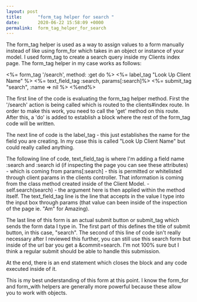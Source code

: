 ```yaml
---
layout: post
title:      "form_tag helper for search "
date:       2020-06-22 15:58:09 +0000
permalink:  form_tag_helper_for_search
---
```



The form_tag helper is used as a way to assign values to a form manually instead of like using form_for which takes in an object or instance of your model. I used form_tag to create a search query inside my Clients index page. The form_tag helper in my case works as follows: 

<%= form_tag '/search', method: :get do %>
   <%= label_tag "Look Up Client Name" %>
   <%= text_field_tag :search, params[:search]%>
   <%= submit_tag "search", :name => nil %>
<%end%>

The first line of the code is evaluating the form_tag helper method. First the '/search' action is being called which is routed to the clients#index route. In order to make this work, you need to call the 'get' method on this route.  After this, a 'do' is added to establish a block where the rest of the form_tag code will be written. 

The next line of code is the label_tag - this just establishes the name for the field you are creating. In my case this is called "Look Up Client Name" but could really called anything. 

The following line of code, text_field_tag is where I'm adding a field name :search and :search id  (if inspecting the page you can see these attributes) - which is coming from params[:search] - this is permitted or whitelisted through client params in the clients controller. That information is coming from the class method created inside of the Client Model. - self.search(search) - the argument here is then applied within the method itself. The text_field_tag line is the line that accepts in the value I type into the input box through params (that value can been inside of the inspection of the page ie. "Am" for Amazing). 

The last line of this form is an actual submit button or submit_tag  which sends the form data I type in. The first part of this defines the title of submit button, in this case, "search". The second of this line of code isn't really necessary after I reviewed this further, you can still use this search form but inside of the url bar you get a &commit=search. I'm not 100% sure but I think a  regular submit should be able to handle this submission. 

At the end, there is an end statement which closes the block and any code executed inside of it. 

This is my best understanding of this form at this point. I know the form_for and form_with helpers are generally more powerful because these allow you to work with objects. 
